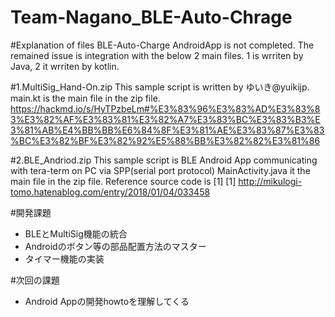 # Team-Nagano_BLE-Auto-Chrage

#Explanation of files
BLE-Auto-Charge AndroidApp is not completed.
The remained issue is integration with the below 2 main files.
1 is wrriten by Java, 2 it wrriten by kotlin.

#1.MultiSig_Hand-On.zip
 This sample script is written by ゆいき@yuikijp.
 main.kt is the main file in the zip file.
 https://hackmd.io/s/HyTPzbeLm#%E3%83%96%E3%83%AD%E3%83%83%E3%82%AF%E3%83%81%E3%82%A7%E3%83%BC%E3%83%B3%E3%81%AB%E4%BB%BB%E6%84%8F%E3%81%AE%E3%83%87%E3%83%BC%E3%82%BF%E3%82%92%E5%88%BB%E3%82%82%E3%81%86
 
#2.BLE_Andriod.zip
 This sample script is BLE Android App communicating with tera-term on PC via SPP(serial port protocol)
 MainActivity.java it the main file in the zip file. Reference source code is [1]
 [1] http://mikulogi-tomo.hatenablog.com/entry/2018/01/04/033458


#開発課題
- BLEとMultiSig機能の統合
- Androidのボタン等の部品配置方法のマスター
- タイマー機能の実装

#次回の課題
- Android Appの開発howtoを理解してくる
